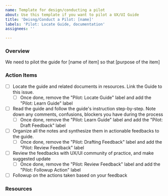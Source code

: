 ```yaml
---
name: Template for design/conducting a pilot
about: Use this template if you want to pilot a UX/UI Guide
title: 'Deisng/Conduct a Pilot: [name]'
labels: 'Pilot: Locate Guide, documentation'
assignees: ''

---
```


### Overview
We need to pilot the guide for [name of item] so that [purpose of the item]

### Action Items
- [ ] Locate the guide and related documents in resources. Link the Guide to this issue. 
   - [ ] Once done, remove the "Pilot: Locate Guide" label and add the "Pilot: Learn Guide" label
- [ ] Read the guide and follow the guide's instruction step-by-step. Note down any comments, confusions, blockers you have during the process 
   - [ ] Once done, remove the "Pilot: Learn Guide" label and add the "Pilot: Draft Feedback" label
- [ ] Organize all the notes and synthesize them in actionable feedbacks to the guide.
    - [ ] Once done, remove the "Pilot: Drafting Feedback" label and add the "Pilot: Review Feedback" label
- [ ] Review the feedbacks with UX/UI community of practice, and make suggested update 
   - [ ] Once done, remove the "Pilot: Review Feedback" label and add the "Pilot: Followup Action" label
- [ ] Followup on the actions taken based on your feedback

### Resources
